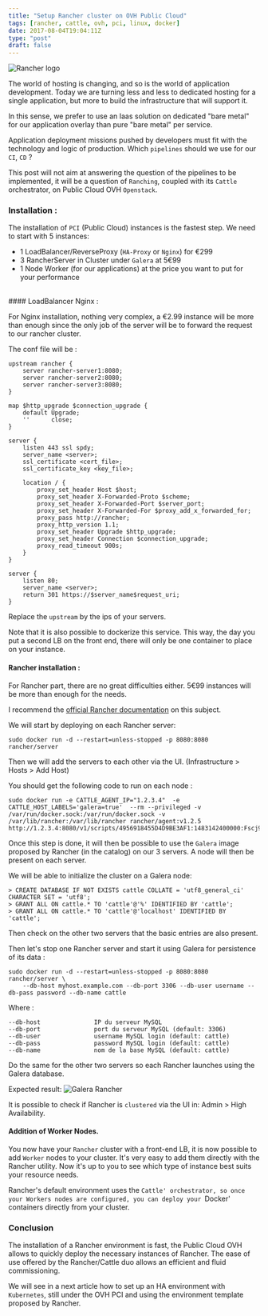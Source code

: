 ```yaml
---
title: "Setup Rancher cluster on OVH Public Cloud"
tags: [rancher, cattle, ovh, pci, linux, docker]
date: 2017-08-04T19:04:11Z
type: "post"
draft: false 
---
```


![Rancher logo](/Images/rancher_logo.jpeg)

The world of hosting is changing, and so is the world of application development. Today we are turning less and less to dedicated hosting for a single application, but more to build the infrastructure that will support it. 

In this sense, we prefer to use an Iaas solution on dedicated "bare metal" for our application overlay than pure "bare metal" per service.

Application deployment missions pushed by developers must fit with the technology and logic of production. Which `pipelines` should we use for our `CI`, `CD` ?

This post will not aim at answering the question of the pipelines to be implemented, it will be a question of `Ranching`, coupled with its `Cattle` orchestrator, on Public Cloud OVH `Openstack`.

### Installation :


The installation of `PCI` (Public Cloud) instances is the fastest step. We need to start with 5 instances:

- 1 LoadBalancer/ReverseProxy (`HA-Proxy` or `Nginx`) for €299
- 3 RancherServer in Cluster under `Galera` at 5€99
- 1 Node Worker (for our applications) at the price you want to put for your performance

<br>
#### LoadBalancer Nginx :

For Nginx installation, nothing very complex, a €2.99 instance will be more than enough since the only job of the server will be to forward the request to our rancher cluster.

The conf file will be :

```
upstream rancher {
    server rancher-server1:8080;
    server rancher-server2:8080;
    server rancher-server3:8080;
}

map $http_upgrade $connection_upgrade {
    default Upgrade;
    ''      close;
}

server {
    listen 443 ssl spdy;
    server_name <server>;
    ssl_certificate <cert_file>;
    ssl_certificate_key <key_file>;

    location / {
        proxy_set_header Host $host;
        proxy_set_header X-Forwarded-Proto $scheme;
        proxy_set_header X-Forwarded-Port $server_port;
        proxy_set_header X-Forwarded-For $proxy_add_x_forwarded_for;
        proxy_pass http://rancher;
        proxy_http_version 1.1;
        proxy_set_header Upgrade $http_upgrade;
        proxy_set_header Connection $connection_upgrade;
        proxy_read_timeout 900s;
    }
}

server {
    listen 80;
    server_name <server>;
    return 301 https://$server_name$request_uri;
}
```

Replace the `upstream` by the ips of your servers.

Note that it is also possible to dockerize this service. This way, the day you put a second LB on the front end, there will only be one container to place on your instance.

#### Rancher installation :

For Rancher part, there are no great difficulties either. 5€99 instances will be more than enough for the needs.

I recommend the [official Rancher documentation](http://rancher.com/docs/rancher/v1.0/en/installing-rancher/installing-server/multi-nodes/) on this subject.

We will start by deploying on each Rancher server:

```
sudo docker run -d --restart=unless-stopped -p 8080:8080 rancher/server
```


Then we will add the servers to each other via the UI. (Infrastructure > Hosts > Add Host)

You should get the following code to run on each node :

```
sudo docker run -e CATTLE_AGENT_IP="1.2.3.4"  -e CATTLE_HOST_LABELS='galera=true'  --rm --privileged -v /var/run/docker.sock:/var/run/docker.sock -v /var/lib/rancher:/var/lib/rancher rancher/agent:v1.2.5 http://1.2.3.4:8080/v1/scripts/4956918455D4D9BE3AF1:1483142400000:Fscj9CvRSrx0mS05E4kdWDkb0E
```

Once this step is done, it will then be possible to use the `Galera` image proposed by Rancher (in the catalog) on our 3 servers.
A node will then be present on each server.

We will be able to initialize the cluster on a Galera node:

```
> CREATE DATABASE IF NOT EXISTS cattle COLLATE = 'utf8_general_ci' CHARACTER SET = 'utf8';
> GRANT ALL ON cattle.* TO 'cattle'@'%' IDENTIFIED BY 'cattle';
> GRANT ALL ON cattle.* TO 'cattle'@'localhost' IDENTIFIED BY 'cattle';
```

Then check on the other two servers that the basic entries are also present.

Then let's stop one Rancher server and start it using Galera for persistence of its data :

```
sudo docker run -d --restart=unless-stopped -p 8080:8080 rancher/server \
    --db-host myhost.example.com --db-port 3306 --db-user username --db-pass password --db-name cattle
```

Where :

```
--db-host               IP du serveur MySQL
--db-port               port du serveur MySQL (default: 3306)
--db-user               username MySQL login (default: cattle)
--db-pass               password MySQL login (default: cattle)
--db-name               nom de la base MySQL (default: cattle)
```

Do the same for the other two servers so each Rancher launches using the Galera database.

Expected result:
![Galera Rancher](/Images/RancherGalera.png)

It is possible to check if Rancher is `clustered` via the UI in: Admin > High Availability.

#### Addition of Worker Nodes.

You now have your `Rancher` cluster with a front-end LB, it is now possible to add `Worker` nodes to your cluster.
It's very easy to add them directly with the Rancher utility. Now it's up to you to see which type of instance best suits your resource needs.

Rancher's default environment uses the `Cattle' orchestrator, so once your Workers nodes are configured, you can deploy your `Docker' containers directly from your cluster.

### Conclusion

The installation of a Rancher environment is fast, the Public Cloud OVH allows to quickly deploy the necessary instances of Rancher.
The ease of use offered by the Rancher/Cattle duo allows an efficient and fluid commissioning.

We will see in a next article how to set up an HA environment with `Kubernetes`, still under the OVH PCI and using the environment template proposed by Rancher.
